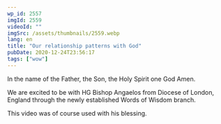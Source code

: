 ```yaml
---
wp_id: 2557
imgId: 2559
videoId: ""
imgSrc: /assets/thumbnails/2559.webp
lang: en
title: "Our relationship patterns with God"
pubDate: 2020-12-24T23:56:17
tags: ["wow"]
---
```


<p>In the name of the Father, the Son, the Holy Spirit one God Amen.</p>
<p>We are excited to be with HG Bishop Angaelos from Diocese of London, England through the newly established Words of Wisdom branch.</p>
<p>This video was of course used with his blessing.</p>
<p>&nbsp;</p>
